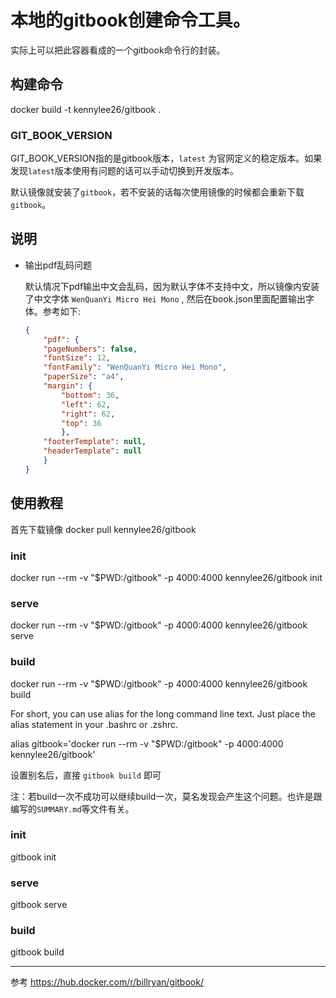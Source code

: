 # 本地的gitbook创建命令工具。

实际上可以把此容器看成的一个gitbook命令行的封装。

## 构建命令

docker build -t kennylee26/gitbook .

### GIT_BOOK_VERSION 

GIT_BOOK_VERSION指的是gitbook版本，`latest` 为官网定义的稳定版本。如果发现`latest`版本使用有问题的话可以手动切换到开发版本。

默认镜像就安装了`gitbook`，若不安装的话每次使用镜像的时候都会重新下载`gitbook`。

## 说明

* 输出pdf乱码问题

	默认情况下pdf输出中文会乱码，因为默认字体不支持中文，所以镜像内安装了中文字体 ```WenQuanYi Micro Hei Mono``` , 然后在book.json里面配置输出字体。参考如下: 
	
	```json
	{
	    "pdf": {
        "pageNumbers": false,
        "fontSize": 12,
        "fontFamily": "WenQuanYi Micro Hei Mono",
        "paperSize": "a4",
        "margin": {
            "bottom": 36,
            "left": 62,
            "right": 62,
            "top": 36
        	},
        "footerTemplate": null,
        "headerTemplate": null
    	}
    }
	```


## 使用教程

首先下载镜像
docker pull kennylee26/gitbook

### init
docker run --rm -v "$PWD:/gitbook" -p 4000:4000 kennylee26/gitbook init

### serve
docker run --rm -v "$PWD:/gitbook" -p 4000:4000 kennylee26/gitbook serve

### build
docker run --rm -v "$PWD:/gitbook" -p 4000:4000 kennylee26/gitbook build

For short, you can use alias for the long command line text. Just place the alias statement in your .bashrc or .zshrc.

alias gitbook='docker run --rm -v "$PWD:/gitbook" -p 4000:4000 kennylee26/gitbook'

设置别名后，直接 `gitbook build` 即可

注：若build一次不成功可以继续build一次，莫名发现会产生这个问题。也许是跟编写的`SUMMARY.md`等文件有关。

### init
gitbook init

### serve
gitbook serve

### build
gitbook build

----
参考 https://hub.docker.com/r/billryan/gitbook/



